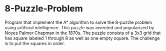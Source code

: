 # 8-Puzzle-Problem
Program that implement the A* algorithm to solve the 8-puzzle problem using artificial intelligence. This puzzle was invented and popularized by Noyes Palmer Chapman in the 1870s. The puzzle consists of a 3x3 grid that has square labeled 1 through 8 as well as one empty square. The challenge is to put the squares in order.
